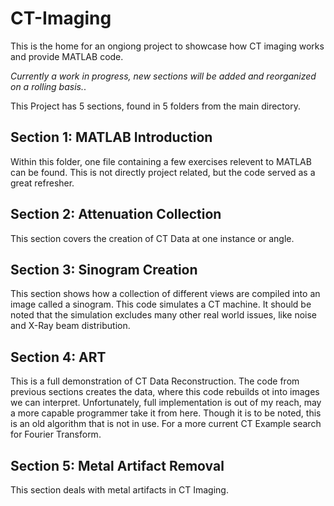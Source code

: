 # CT-Imaging
This is the home for an ongiong project to showcase how CT imaging works and provide MATLAB code.

<em>Currently a work in progress, new sections will be added and reorganized on a rolling basis.</em>.

This Project has 5 sections, found in 5 folders from the main directory.

## Section 1: MATLAB Introduction

Within this folder, one file containing a few exercises relevent to MATLAB can be found. This is not directly project related, but the code served as a great refresher.

## Section 2: Attenuation Collection

This section covers the creation of CT Data at one instance or angle. 

## Section 3: Sinogram Creation

This section shows how a collection of different views are compiled into an image called a sinogram. This code simulates a CT machine. It should be noted that the simulation excludes many other real world issues, like noise and X-Ray beam distribution.

## Section 4: ART

This is a full demonstration of CT Data Reconstruction. The code from previous sections creates the data, where this code rebuilds ot into images we can interpret. Unfortunately, full implementation is out of my reach, may a more capable programmer take it from here. Though it is to be noted, this is an old algorithm that is not in use. For a more current CT Example search for Fourier Transform.

## Section 5: Metal Artifact Removal

This section deals with metal artifacts in CT Imaging. 
